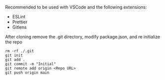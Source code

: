 Recommended to be used with VSCode and the following extensions:
- ESLint
- Prettier
- Gitlens

After cloning remove the .git directory, modify package.json, and re initialize the repo
```
rm -rf ./.git
git init 
git add .
git commit -m "Initial"
git remote add origin <Repo URL>
git push origin main
```
